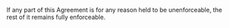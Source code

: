 If any part of this Agreement is for any reason held to be unenforceable, the rest of it remains fully enforceable.